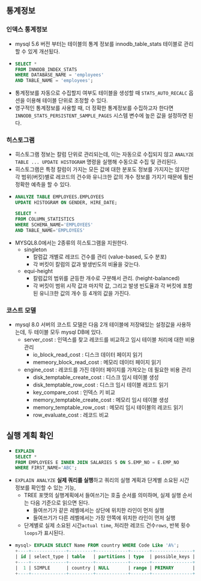 ## 통계정보
### 인덱스 통계정보
- mysql 5.6 버전 부터는 테이블의 통계 정보를 innodb_table_stats 테이블로 관리할 수 있게 개선됬다. 
- ~~~SQL
  SELECT *
  FROM INNODB_INDEX_STATS
  WHERE DATABASE_NAME = 'employees'
  AND TABLE_NAME = 'employees'; 
  ~~~
- 통계정보를 자동으로 수집할지 여부도 테이블을 생성할 때 `STATS_AUTO_RECALC` 옵션을 이용해 테이블 단위로 조정할 수 있다.
- 영구적인 통계정보를 사용할 때, 더 정확한 통계정보를 수집하고자 한다면 `INNODB_STATS_PERSISTENT_SAMPLE_PAGES` 시스템 변수에 높은 값을 설정하면 된다.

### 히스토그램
- 히스토그램 정보는 칼럼 단위로 관리되는데, 이는 자동으로 수집되지 않고 `ANALYZE TABLE ... UPDATE HISTOGRAM` 명령을 실행해 수동으로 수집 및 관리된다.
- 히스토그램은 특정 칼럼이 가지는 모든 값에 대한 분포도 정보를 가지지는 않지만 각 범위(버킷)별로 레코드의 건수와 유니크한 값의 개수 정보를 가지기 때문에 훨씬 정확한 예측을 할 수 있다. 
- ~~~SQL
  ANALYZE TABLE EMPLOYEES.EMPLOYEES
  UPDATE HISTOGRAM ON GENDER, HIRE_DATE;

  SELECT *
  FROM COLUMN_STATISTICS
  WHERE SCHEMA_NAME='EMPLOYEES'
  AND TABLE_NAME='EMPLOYEES'
  ~~~
- MYSQL8.0에서는 2종류의 히스토그램을 지원한다.
    - singleton
        - 칼럼값 개별로 레코드 건수를 관리 (value-based, 도수 분포)
        - 각 버킷이 칼럼의 값과 발생빈도의 비율을 갖는다. 
    - equi-height
        - 칼럼값의 범위를 균등한 개수로 구분해서 관리. (height-balanced)
        - 각 버킷이 범위 시작 값과 마지막 값, 그리고 발생 빈도율과 각 버킷에 포함된 유니크한 값의 개수 등 4개의 값을 가진다. 
### 코스트 모델
- mysql 8.0 서버의 코스트 모델은 다음 2개 테이블에 저장돼있는 설정값을 사용하는데, 두 테이블 모두 mysql DB에 있다.
    - server_cost : 인덱스를 찾고 레코드를 비교하고 임시 테이블 처리에 대한 비용 관리
        - io_block_read_cost : 디스크 데이터 페이지 읽기
        - memeory_block_read_cost : 메모리 데이터 페이지 읽기 
    - engine_cost : 레코드를 가진 데이터 페이지를 가져오는 데 필요한 비용 관리
        - disk_temptable_create_cost : 디스크 임시 테이블 생성
        - disk_temptable_row_cost : 디스크 임시 테이블 레코드 읽기
        - key_compare_cost : 인덱스 키 비교
        - memory_temptable_create_cost : 메모리 임시 테이블 생성
        - memory_temptable_row_cost : 메모리 임시 테이블의 레코드 읽기
        - row_evaluate_cost : 레코드 비교
## 실행 계획 확인
- ~~~SQL
  EXPLAIN
  SELECT *
  FROM EMPLOYEES E INNER JOIN SALARIES S ON S.EMP_NO = E.EMP_NO
  WHERE FIRST_NAME='ABC';
  ~~~
- `EXPLAIN ANALYZE` **실제 쿼리를 실행**하고 쿼리의 실행 계획과 단계별 소요된 시간 정보를 확인할 수 있는 기능, 
    - TREE 포맷의 실행계획에서 들여쓰기는 호출 순서를 의미하며, 실제 실행 순서는 다음 기준으로 읽으면 된다.
        - 들여쓰기가 같은 레벨에서는 상단에 위치한 라인이 먼저 실행
        - 들여쓰기가 다른 레벨에서는 가장 안쪽에 위치한 라인이 먼저 실행
    - 단계별로 실제 소요된 시간`actual time`, 처리한 레코드 건수`rows`, 반복 횟수`loops`가 표시된다.
- ~~~sql
  mysql> EXPLAIN SELECT Name FROM country WHERE Code Like 'A%';
  +----+-------------+---------+------------+-------+---------------+---------+---------+------+------+----------+-------------+
  | id | select_type | table   | partitions | type  | possible_keys | key     | key_len | ref  | rows | filtered | Extra       |
  +----+-------------+---------+------------+-------+---------------+---------+---------+------+------+----------+-------------+
  |  1 | SIMPLE      | country | NULL       | range | PRIMARY       | PRIMARY | 12      | NULL |   17 |   100.00 | Using where |
  +----+-------------+---------+------------+-------+---------------+---------+---------+------+------+----------+-------------+
  ~~~
